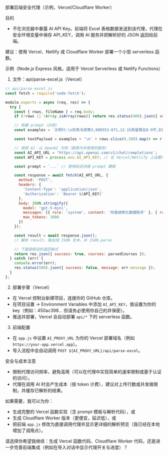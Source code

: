 部署后端安全代理（示例，Vercel/Cloudflare Worker）

目的
- 不在浏览器中暴露 AI API Key。前端将 Excel 表格数据发送到该代理，代理在安全环境变量中保存 API_KEY，调用 AI 服务并把解析好的 JSON 返回给前端。

建议：使用 Vercel、Netlify 或 Cloudflare Worker 部署一个小型 serverless 函数。

示例（Node.js Express 风格，适用于 Vercel Serverless 或 Netlify Functions）

1) 文件：api/parse-excel.js（Vercel）
```js
// api/parse-excel.js
const fetch = require('node-fetch');

module.exports = async (req, res) => {
  try {
    const { rows, fileName } = req.body;
    if (!rows || !Array.isArray(rows)) return res.status(400).json({ success: false, message: '无 rows' });

    // 构建 prompt（示例）
    const examples = `示例行:\n形势与政策3,000553-071,12-15周星期五8-9节,D1147,陈瀚谕\n`;

    const textPayload = examples + '\n' + rows.slice(0,200).map(r => r.join(',')).join('\n');

    // 调用 AI：以 OpenAI 为例（替换为你使用的服务）
    const AI_API_URL = 'https://api.openai.com/v1/chat/completions';
    const API_KEY = process.env.AI_API_KEY; // 在 Vercel/Netlify 上设置环境变量

    const prompt = `...` // 使用前述详细 prompt 模板

    const response = await fetch(AI_API_URL, {
      method: 'POST',
      headers: {
        'Content-Type': 'application/json',
        'Authorization': `Bearer ${API_KEY}`
      },
      body: JSON.stringify({
        model: 'gpt-5-mini',
        messages: [{ role: 'system', content: '你是结构化数据助手' }, { role: 'user', content: prompt }],
        max_tokens: 3000
      })
    });

    const result = await response.json();
    // 解析 result，取出纯 JSON 文本，并 JSON.parse

    // 下面是假设的返回格式
    return res.json({ success: true, courses: parsedCourses });
  } catch (err) {
    console.error(err);
    res.status(500).json({ success: false, message: err.message });
  }
};
```

2) 部署步骤（Vercel）
- 在 Vercel 控制台新建项目，连接你的 GitHub 仓库。
- 在项目设置 -> Environment Variables 中添加 `AI_API_KEY`，值设置为你的 key（例如：450ac398... 但请务必使用你自己的并保密）。
- 推送并部署，Vercel 会自动部署 `api/*` 下的 serverless 函数。

3) 前端配置
- 在 `app.js` 中设置 `AI_PROXY_URL` 为你的 Vercel 部署域名（例如 `https://your-app.vercel.app`）。
- 导入流程中会自动调用 `POST ${AI_PROXY_URL}/api/parse-excel`。

安全与成本注意
- 限制代理访问频率，避免滥用（可以在代理中实现简单的速率限制或基于认证的访问）。
- 代理在调用 AI 时会产生成本（按 token 计费），建议对上传行数或并发做限制，并缓存已解析的结果。

如果需要，我可以为你：
- 生成完整的 Vercel 函数实现（含 prompt 模板与解析代码），或
- 生成 Cloudflare Worker 版本（更便宜，延迟低），或
- 把前端 `app.js` 修改为直接调用代理并显示更详细的解析预览（我已经在本地增加了调用点）。

请选择你希望我继续：生成 Vercel 函数代码、Cloudflare Worker 代码，还是进一步完善前端集成（例如在导入对话中显示代理开关与进度）？
